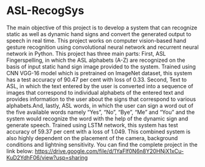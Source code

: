 # ASL-RecogSys
The main objective of this project is to develop a system that can recognize static as well as dynamic hand signs and convert the generated output to speech in real time. This project works on computer vision-based hand gesture recognition using convolutional neural network and recurrent neural network in Python. This project has three main parts: First, ASL Fingerspelling, in which the ASL alphabets (A-Z) are recognized on the basis of input static hand sign image provided to the system. Trained using CNN VGG-16 model which is pretrained on ImageNet dataset, this system has a test accuracy of 90.47 per cent with loss of 0.33. Second, Text to ASL, in which the text entered by the user is converted into a sequence of images that correspond to individual alphabets of the entered text and provides information to the user about the signs that correspond to various alphabets.And, lastly, ASL words, in which the user can sign a word out of the five available words namely “Yes”, “No”, “Bye”, “Me” and “You” and the system would recognize the word with the help of the dynamic sign and generate speech. Trained using LSTM network, this system has test accuracy of 59.37 per cent with a loss of 1.049. This combined system is also highly dependent on the placement of the camera, background conditions and lightning sensitivity.
You can find the complete project in the link below:
https://drive.google.com/file/d/1YaFlf0N6n8Y20HNjX1xCu-KuD2YdhF06/view?usp=sharing
